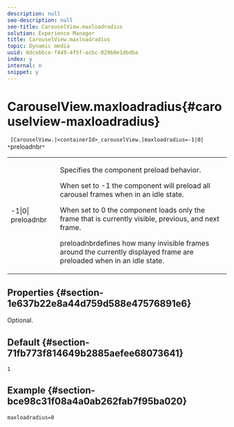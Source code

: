 ```yaml
---
description: null
seo-description: null
seo-title: CarouselView.maxloadradius
solution: Experience Manager
title: CarouselView.maxloadradius
topic: Dynamic media
uuid: 0dcebbce-f449-4f5f-acbc-02960e1dbdba
index: y
internal: n
snippet: y
---
```


# CarouselView.maxloadradius{#carouselview-maxloadradius}

` [CarouselView.|<containerId>_carouselView.]maxloadradius=-1|0| *`preloadnbr`*`

<table id="table_B3B03B00DCF0466DB332E851F4DDF610"> 
 <tbody> 
  <tr> 
   <td> <p> <span class="codeph"> -1|0|<span class="varname"> preloadnbr</span></span> </p> </td> 
   <td> <p>Specifies the component preload behavior. </p> <p>When set to <span class="codeph"> -1</span> the component will preload all carousel frames when in an idle state. </p> <p>When set to <span class="codeph"> 0</span> the component loads only the frame that is currently visible, previous, and next frame. </p> <p><span class="codeph"><span class="varname"> preloadnbr</span></span>defines how many invisible frames around the currently displayed frame are preloaded when in an idle state. </p> </td> 
  </tr> 
 </tbody> 
</table>

## Properties {#section-1e637b22e8a44d759d588e47576891e6}

Optional.

## Default {#section-71fb773f814649b2885aefee68073641}

`1`

## Example {#section-bce98c31f08a4a0ab262fab7f95ba020}

`maxloadradius=0` 
